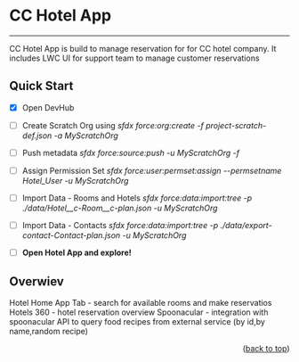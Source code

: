 # CC Hotel App
- - - -
<a name="readme-top"></a>

CC Hotel App is build to manage reservation for for CC hotel company. It includes LWC UI for support team to manage customer reservations


## Quick Start ##

- [x] Open DevHub
- [ ] Create Scratch Org using 	*sfdx force:org:create -f project-scratch-def.json -a MyScratchOrg* 
- [ ] Push metadata 	*sfdx force:source:push -u MyScratchOrg -f*
- [ ] Assign Permission Set 	*sfdx force:user:permset:assign --permsetname Hotel_User -u MyScratchOrg* 
- [ ] Import Data - Rooms and Hotels	*sfdx force:data:import:tree -p ./data/Hotel__c-Room__c-plan.json -u MyScratchOrg* 
- [ ] Import Data - Contacts	*sfdx force:data:import:tree -p ./data/export-contact-Contact-plan.json -u MyScratchOrg* 

- [ ] **Open Hotel App and explore!**


## Overwiev ##
Hotel Home App Tab - search for available rooms and make reservatios
Hotels 360 - hotel reservation overview
Spoonacular - integration with spoonacular API to query food recipes from external service (by id,by name,random recipe)


<p align="right">(<a href="#readme-top">back to top</a>)</p>






